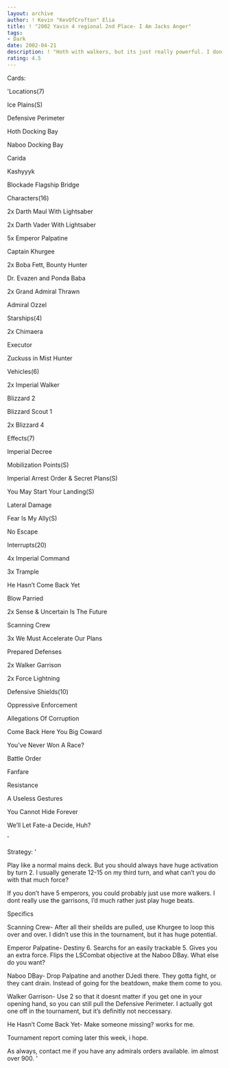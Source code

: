 ```yaml
---
layout: archive
author: ! Kevin "KevOfCrofton" Elia
title: ! "2002 Yavin 4 regional 2nd Place- I Am Jacks Anger"
tags:
- Dark
date: 2002-04-21
description: ! "Hoth with walkers, but its just really powerful. I don’t think I would have finished second without it. By the way, it only lost 1 game in the final to Stephen Turner."
rating: 4.5
---
```

Cards: 

'Locations(7)

Ice Plains(S)

Defensive Perimeter

Hoth Docking Bay

Naboo Docking Bay

Carida

Kashyyyk

Blockade Flagship Bridge


Characters(16)

2x Darth Maul With Lightsaber

2x Darth Vader With Lightsaber

5x Emperor Palpatine

Captain Khurgee

2x Boba Fett, Bounty Hunter

Dr. Evazen and Ponda Baba

2x Grand Admiral Thrawn

Admiral Ozzel


Starships(4)

2x Chimaera

Executor

Zuckuss in Mist Hunter


Vehicles(6)

2x Imperial Walker

Blizzard 2

Blizzard Scout 1

2x Blizzard 4


Effects(7)

Imperial Decree

Mobilization Points(S)

Imperial Arrest Order & Secret Plans(S)

You May Start Your Landing(S)

Lateral Damage

Fear Is My Ally(S)

No Escape


Interrupts(20)

4x Imperial Command

3x Trample

He Hasn’t Come Back Yet

Blow Parried

2x Sense & Uncertain Is The Future

Scanning Crew

3x We Must Accelerate Our Plans

Prepared Defenses

2x Walker Garrison

2x Force Lightning


Defensive Shields(10)

Oppressive Enforcement

Allegations Of Corruption

Come Back Here You Big Coward

You’ve Never Won A Race?

Battle Order

Fanfare

Resistance

A Useless Gestures

You Cannot Hide Forever

We’ll Let Fate-a Decide, Huh?

'

Strategy: '

Play like a normal mains deck. But you should always have huge activation by turn 2. I usually generate 12-15 on my third turn, and what can’t you do with that much force?


If you don’t have 5 emperors, you could probably just use more walkers. I dont really use the garrisons, I’d much rather just play huge beats.


Specifics

Scanning Crew- After all their sheilds are pulled, use Khurgee to loop this over and over. I didn’t use this in the tournament, but it has huge potential.


Emperor Palpatine- Destiny 6. Searchs for an easily trackable 5. Gives you an extra force. Flips the LSCombat objective at the Naboo DBay. What else do you want?


Naboo DBay- Drop Palpatine and another DJedi there. They gotta fight, or they cant drain. Instead of going for the beatdown, make them come to you.


Walker Garrison- Use 2 so that it doesnt matter if you get one in your opening hand, so you can still pull the Defensive Perimeter. I actually got one off in the tournament, but it’s definitly not neccessary.


He Hasn’t Come Back Yet- Make someone missing? works for me.


Tournament report coming later this week, i hope.


As always, contact me if you have any admirals orders available. im almost over 900. '
